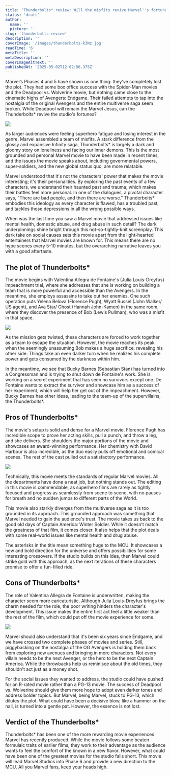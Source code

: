 ```yaml
---
title: 'Thunderbolts* review: Will the misfits revive Marvel''s fortunes? '
status: 'draft'
author:
  name: ''
  picture: ''
slug: 'thunderbolts-review'
description: ''
coverImage: '/images/thunderbolts-k3Nz.jpg'
readTime: '6'
metaTitle: ''
metaDescription: ''
coverImageAltText: ''
publishedAt: '2025-05-02T12:02:56.375Z'
---
```


Marvel’s Phases 4 and 5 have shown us one thing: they've completely lost the plot. They had some box office success with the Spider-Man movies and the Deadpool vs. Wolverine movie, but nothing came close to the cinematic highs of Avengers: Endgame. Their failed attempts to tap into the nostalgia of the original Avengers and the entire multiverse saga seem broken. While Deadpool will remain the Marvel Jesus, can the Thunderbolts\* revive the studio's fortunes?

![](/images/thunderbolts-review-k3Nz.png)

As larger audiences were feeling superhero fatigue and losing interest in the genre, Marvel assembled a team of misfits. A stark difference from the glossy and expansive Infinity saga, Thunderbolts\* is largely a dark and gloomy story on loneliness and facing our inner demons. This is the most grounded and personal Marvel movie to have been made in recent times, and the issues the movie speaks about, including governmental powers, super-soldiers, and the new global status quo, are more relatable. 

Marvel understood that it's not the characters' power that makes the movie interesting; it's their personalities. By exploring the past events of a few characters, we understand their haunted past and trauma, which makes their battles feel more personal. In one of the dialogues, a pivotal character says, "There are bad people, and then there are worse." Thunderbolts\* embodies this ideology as every character is flawed, has a troubled past, and tackles those depressions in all the wrong possible ways. 

When was the last time you saw a Marvel movie that addressed issues like mental health, domestic abuse, and drug abuse in such detail? The dark underpinnings shine bright through this not-so-tightly-knit screenplay. This dark take on social causes sets this movie apart from the light-hearted entertainers that Marvel movies are known for. This means there are no hype scenes every 5-10 minutes, but the overarching narrative leaves you with a good aftertaste. 

## The plot of Thunderbolts\*

The movie begins with Valentina Allegra de Fontaine's (Julia Louis-Dreyfus) impeachment trial, where she addresses that she is working on building a team that is more powerful and accessible than the Avengers. In the meantime, she employs assassins to take out her enemies. One such operation puts Yelena Belova (Florence Pugh), Wyatt Russel (John Walker/ US agent), and Ava Star/ Ghost (Hannah John-Kamen) in the same room, where they discover the presence of Bob (Lewis Pullman), who was a misfit in that space. 

![](/images/the-plot-of-thunderbolts-I5Nz.png)

As the mission gets twisted, these characters are forced to work together as a team to escape the situation. However, the movie reaches its peak when the seemingly unassuming Bob makes a huge sacrifice, revealing his other side. Things take an even darker turn when he realizes his complete power and gets consumed by the darkness within him. 

In the meantime, we see that Bucky Barnes (Sebastian Stan) has turned into a Congressman and is trying to shut down de Fontaine's work. She is working on a secret experiment that has seen no survivors except one. De Fontaine wants to extract the survivor and showcase him as a success of her experiment, which will help her get out of the impeachment. However, Bucky Barnes has other ideas, leading to the team-up of the supervillains, the Thunderbolts\*.

## Pros of Thunderbolts\*

The movie's setup is solid and dense for a Marvel movie. Florence Pugh has incredible scope to prove her acting skills, pull a punch, and throw a leg, and she delivers. She shoulders the major portions of the movie and showcases an award-winning performance. Her chemistry with David Harbour is also incredible, as the duo easily pulls off emotional and comical scenes. The rest of the cast pulled out a satisfactory performance. 

![](/images/pros-of-thunderbolts-QyMD.png)

Technically, this movie meets the standards of regular Marvel movies. All the departments have done a neat job, but nothing stands out. The editing in this movie is commendable, as superhero films are rarely as tightly focused and progress as seamlessly from scene to scene, with no pauses for breath and no sudden jumps to different parts of the World. 

This movie also starkly diverges from the multiverse saga as it is too grounded in its approach. This grounded approach was something that Marvel needed to gain the audience's trust. The movie takes us back to the good old days of Captain America: Winter Soldier. While it doesn't match the greatness of that film, it comes closer. It also helps that the plot deals with some real-world issues like mental health and drug abuse. 

The asterisks in the title mean something huge to the MCU. It showcases a new and bold direction for the universe and offers possibilities for some interesting crossovers. If the studio builds on this idea, then Marvel could strike gold with this approach, as the next iterations of these characters promise to offer a fun-filled ride. 

## Cons of Thunderbolts\*

The role of Valentina Allegra de Fontaine is underwritten, making the character seem more caricaturistic. Although Julia Louis-Dreyfus brings the charm needed for the role, the poor writing hinders the character's development. This issue makes the entire first act feel a little weaker than the rest of the film, which could put off the movie experience for some. 

![](/images/cons-of-thunderbolts-UxMz.png)

Marvel should also understand that it's been six years since Endgame, and we have crossed two complete phases of movies and series. Still, piggybacking on the nostalgia of the OG Avengers is holding them back from exploring new avenues and bringing in more characters. Not every villain needs to be the next Avenger, or the hero to be the next Captain America. While the throwbacks help us reminisce about the old times, they shouldn't act just as a money shot. 

For the social issues they wanted to address, the studio could have pushed for an R-rated movie rather than a PG-13 movie. The success of Deadpool vs. Wolverine should give them more hope to adopt even darker tones and address bolder topics. But Marvel, being Marvel, stuck to PG-13, which dilutes the plot. What could have been a decisive blow, like a hammer on the nail, is turned into a gentle pat. However, the essence is not lost. 

## Verdict of the Thunderbolts\*

Thunderbolts\* has been one of the more rewarding movie experiences Marvel has recently produced. While the movie follows some beaten formulaic traits of earlier films, they work to their advantage as the audience wants to feel the comfort of the known in a new flavor. However, what could have been one of the greatest movies for the studio falls short. This movie will lead Marvel Studios into Phase 6 and provide a new direction to the MCU. All you Marvel fans, keep your heads high. 